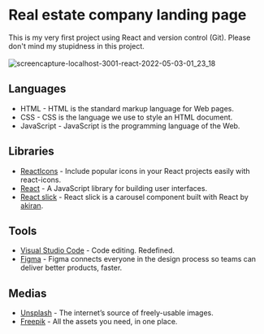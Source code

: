 # Real estate company landing page
This is my very first project using React and version control (Git). Please don't mind my stupidness in this project.
<br>
<br>
![screencapture-localhost-3001-react-2022-05-03-01_23_18](https://user-images.githubusercontent.com/40969170/166303981-f44ccc35-90b1-4c52-b6a1-e8b589e56e29.png)

## Languages
<ul>
  <li>HTML - HTML is the standard markup language for Web pages.</li>
  <li>CSS - CSS is the language we use to style an HTML document.</li>
  <li>JavaScript - JavaScript is the programming language of the Web.</li>
 </ul>
 
 ## Libraries
<ul>
  <li><a href="https://react-icons.github.io/react-icons/">ReactIcons</a> - Include popular icons in your React projects easily with react-icons.</li>
  <li><a href="https://reactjs.org/">React</a> - A JavaScript library for building user interfaces.</li>
  <li><a href="https://github.com/akiran/react-slick">React slick</a> - React slick is a carousel component built with React by <a href="https://github.com/akiran">akiran</a>.</li>
 </ul>

## Tools
<ul>
  <li><a href="https://code.visualstudio.com/">Visual Studio Code</a> - Code editing. Redefined.</li>
  <li><a href="https://www.figma.com/">Figma</a> - Figma connects everyone in the design process so teams can deliver better products, faster.</li>
 </ul>
 
 ## Medias
<ul>
  <li><a href="https://www.unsplash.com/">Unsplash</a> - The internet’s source of freely-usable images.</li>
  <li><a href="https://www.freepik.com/">Freepik</a> - All the assets you need, in one place.</li>
 </ul>
